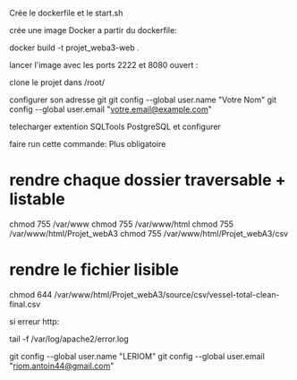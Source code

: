 Crée le dockerfile et le start.sh 

crée une image Docker a partir du dockerfile:

 docker build -t projet_weba3-web .

lancer l'image avec les ports 2222 et 8080 ouvert :



clone le projet dans /root/

configurer son adresse git 
git config --global user.name "Votre Nom"
git config --global user.email "votre.email@example.com"

telecharger extention SQLTools PostgreSQL et configurer


faire run cette commande: Plus obligatoire

# rendre chaque dossier traversable + listable
chmod 755 /var/www
chmod 755 /var/www/html
chmod 755 /var/www/html/Projet_webA3
chmod 755 /var/www/html/Projet_webA3/csv

# rendre le fichier lisible
chmod 644 /var/www/html/Projet_webA3/source/csv/vessel-total-clean-final.csv

si erreur http:

tail -f /var/log/apache2/error.log



git config --global user.name "LERIOM"
git config --global user.email "riom.antoin44@gmail.com"